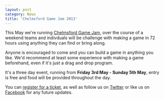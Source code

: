 ```yaml
---
layout: post
category: News
title: 'Chelmsford Game Jam 2013'
---
```

This May we're running [Chelmsford Game Jam](http://gamejam.cmspace.org), over the course of a weekend teams and indivduals will be challenge with making a game in 72 hours using anything they can find or bring along.

Anyone is encouraged to come and you can build a game in anything you like. We'd recommend at least some experience with making a game beforehand, even if it's just a drag and drop program.

It's a three day event, running from <strong>Friday 3rd May - Sunday 5th May</strong>, entry is free and food will be provided throughout the day.

You can [register for a ticket](http://cmjam2013.eventbrite.com/), as well as follow us on [Twitter](https://twitter.com/CM_Makerspace) or like us on [Facebook](http://www.facebook.com/ChelmsfordHackerspace) for any future updates.